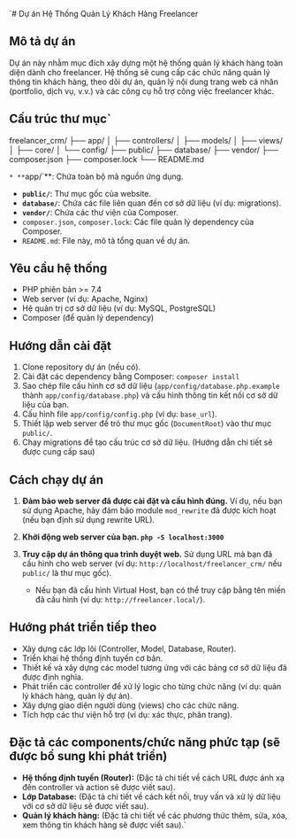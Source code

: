 `# Dự án Hệ Thống Quản Lý Khách Hàng Freelancer

## Mô tả dự án

Dự án này nhằm mục đích xây dựng một hệ thống quản lý khách hàng toàn diện dành cho freelancer. Hệ thống sẽ cung cấp các chức năng quản lý thông tin khách hàng, theo dõi dự án, quản lý nội dung trang web cá nhân (portfolio, dịch vụ, v.v.) và các công cụ hỗ trợ công việc freelancer khác.

## Cấu trúc thư mục`

freelancer_crm/
├── app/
│ ├── controllers/
│ ├── models/
│ ├── views/
│ ├── core/
│ └── config/
├── public/
├── database/
├── vendor/
├── composer.json
├── composer.lock
└── README.md

`* **`app/`\*\*: Chứa toàn bộ mã nguồn ứng dụng.

- **`public/`**: Thư mục gốc của website.
- **`database/`**: Chứa các file liên quan đến cơ sở dữ liệu (ví dụ: migrations).
- **`vendor/`**: Chứa các thư viện của Composer.
- `composer.json`, `composer.lock`: Các file quản lý dependency của Composer.
- `README.md`: File này, mô tả tổng quan về dự án.

## Yêu cầu hệ thống

- PHP phiên bản >= 7.4
- Web server (ví dụ: Apache, Nginx)
- Hệ quản trị cơ sở dữ liệu (ví dụ: MySQL, PostgreSQL)
- Composer (để quản lý dependency)

## Hướng dẫn cài đặt

1.  Clone repository dự án (nếu có).
2.  Cài đặt các dependency bằng Composer: `composer install`
3.  Sao chép file cấu hình cơ sở dữ liệu (`app/config/database.php.example` thành `app/config/database.php`) và cấu hình thông tin kết nối cơ sở dữ liệu của bạn.
4.  Cấu hình file `app/config/config.php` (ví dụ: `base_url`).
5.  Thiết lập web server để trỏ thư mục gốc (`DocumentRoot`) vào thư mục `public/`.
6.  Chạy migrations để tạo cấu trúc cơ sở dữ liệu. (Hướng dẫn chi tiết sẽ được cung cấp sau)

## Cách chạy dự án

1.  **Đảm bảo web server đã được cài đặt và cấu hình đúng.** Ví dụ, nếu bạn sử dụng Apache, hãy đảm bảo module `mod_rewrite` đã được kích hoạt (nếu bạn định sử dụng rewrite URL).
2.  **Khởi động web server của bạn. `php -S localhost:3000`**
3.  **Truy cập dự án thông qua trình duyệt web.** Sử dụng URL mà bạn đã cấu hình cho web server (ví dụ: `http://localhost/freelancer_crm/` nếu `public/` là thư mục gốc).

    - Nếu bạn đã cấu hình Virtual Host, bạn có thể truy cập bằng tên miền đã cấu hình (ví dụ: `http://freelancer.local/`).

## Hướng phát triển tiếp theo

- Xây dựng các lớp lõi (Controller, Model, Database, Router).
- Triển khai hệ thống định tuyến cơ bản.
- Thiết kế và xây dựng các model tương ứng với các bảng cơ sở dữ liệu đã được định nghĩa.
- Phát triển các controller để xử lý logic cho từng chức năng (ví dụ: quản lý khách hàng, quản lý dự án).
- Xây dựng giao diện người dùng (views) cho các chức năng.
- Tích hợp các thư viện hỗ trợ (ví dụ: xác thực, phân trang).

## Đặc tả các components/chức năng phức tạp (sẽ được bổ sung khi phát triển)

- **Hệ thống định tuyến (Router):** (Đặc tả chi tiết về cách URL được ánh xạ đến controller và action sẽ được viết sau).
- **Lớp Database:** (Đặc tả chi tiết về cách kết nối, truy vấn và xử lý dữ liệu với cơ sở dữ liệu sẽ được viết sau).
- **Quản lý khách hàng:** (Đặc tả chi tiết về các phương thức thêm, sửa, xóa, xem thông tin khách hàng sẽ được viết sau).`
